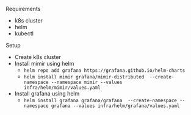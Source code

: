 Requirements
* k8s cluster
* helm
* kubectl

Setup
* Create k8s cluster
* Install mimir using helm
  * `helm repo add grafana https://grafana.github.io/helm-charts`
  * `helm install mimir grafana/mimir-distributed  --create-namespace --namespace mimir --values infra/helm/mimir/values.yaml`
* Install grafana using helm
  * `helm install grafana grafana/grafana  --create-namespace --namespace grafana --values infra/helm/grafana/values.yaml`